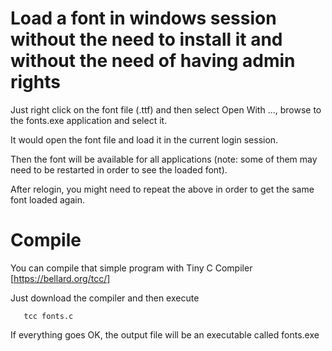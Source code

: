 
Load a font in windows session without the need to install it and without the need of having admin rights
=========================================================================================================

Just right click on the font file (.ttf) and then select Open With ..., browse to the fonts.exe application
and select it. 


It would open the font file and load it in the current login session.

Then the font will be available for all applications (note: some of them may need to be restarted in order to see the loaded font). 


After relogin, you might need to repeat the above in order to get the same font loaded again.

Compile
=======
You can compile that simple program with Tiny C Compiler [https://bellard.org/tcc/]


Just download the compiler and then execute

````
   tcc fonts.c
````

If everything goes OK, the output file will be an executable called fonts.exe

